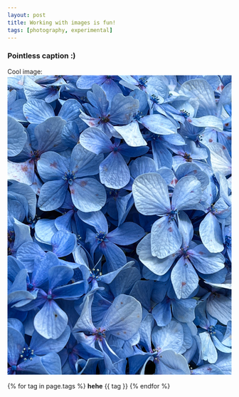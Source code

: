 ```yaml
---
layout: post
title: Working with images is fun!
tags: [photography, experimental]
---
```


### Pointless caption :)

Cool image: 
![](/assets/nature.jpg)

{% for tag in page.tags %}
**hehe** {{ tag }}
{% endfor %}
